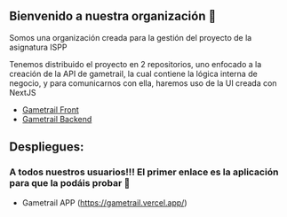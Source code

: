## Bienvenido a nuestra organización 👋

Somos una organización creada para la gestión del proyecto de la asignatura ISPP

Tenemos distribuido el proyecto en 2 repositorios, uno enfocado a la creación de la API de gametrail, la cual contiene la lógica interna de negocio, y para comunicarnos con ella, haremos uso de la UI creada con NextJS

- [Gametrail Front](https://github.com/GameTrail/gametrail-front)
- [Gametrail Backend](https://github.com/GameTrail/gametrail-backend)


## Despliegues:
### A todos nuestros usuarios!!!  El primer enlace es la aplicación para que la podáis probar 🤗
- Gametrail APP (https://gametrail.vercel.app/)
